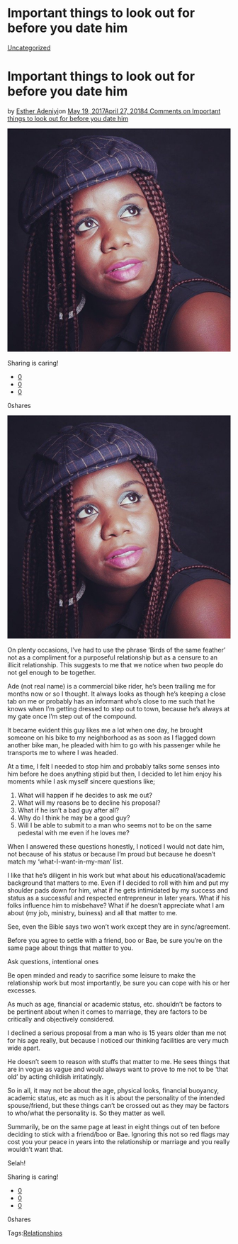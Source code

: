 # Important things to look out for before you date him

[Uncategorized](https://estheradeniyi.com/category/uncategorized/)
# Important things to look out for before you date him

by [Esther Adeniyi](https://estheradeniyi.com/author/esther-adeniyi/)on [May 19, 2017April 27, 2018](https://estheradeniyi.com/important-things-to-look-out-for-before/)[4 Comments on Important things to look out for before you date him](https://estheradeniyi.com/important-things-to-look-out-for-before/#comments)

![](images/face-2217274_640.jpg)

Sharing is caring!

- [0](https://www.facebook.com/sharer/sharer.php?u=https%3A%2F%2Festheradeniyi.com%2Fimportant-things-to-look-out-for-before%2F&amp;t=Important%20things%20to%20look%20out%20for%20before%20you%20date%20him)
- [0](https://twitter.com/intent/tweet?text=Important%20things%20to%20look%20out%20for%20before%20you%20date%20him&amp;url=https%3A%2F%2Festheradeniyi.com%2Fimportant-things-to-look-out-for-before%2F)
- [0](#)

0shares

[![](images/face-2217274_640.jpg)](images/face-2217274_640.jpg)

 On plenty occasions, I&#x2019;ve had to use the phrase &#x2018;Birds of the same feather&#x2019; not as a compliment for a purposeful relationship but as a censure to an illicit relationship. This suggests to me that we notice when two people do not gel enough to be together.

Ade (not real name) is a commercial bike rider, he&#x2019;s been trailing me for months now or so I thought. It always looks as though he&#x2019;s keeping a close tab on me or probably has an informant who&#x2019;s close to me such that he knows when I&#x2019;m getting dressed to step out to town, because he&#x2019;s always at my gate once I&#x2019;m step out of the compound.

It became evident this guy likes me a lot when one day, he brought someone on his bike to my neighborhood as as soon as I flagged down another bike man, he pleaded with him to go with his passenger while he transports me to where I was headed.

At a time, I felt I needed to stop him and probably talks some senses into him before he does anything stipid but then, I decided to let him enjoy his moments while I ask myself sincere questions like;

1. What will happen if he decides to ask me out?
 2. What will my reasons be to decline his proposal?
 3. What if he isn&#x2019;t a bad guy after all?
 4. Why do I think he may be a good guy?
 5. Will I be able to submit to a man who seems not to be on the same pedestal with me even if he loves me?

When I answered these questions honestly, I noticed I would not date him, not because of his status or because I&#x2019;m proud but because he doesn&#x2019;t match my &#x2018;what-I-want-in-my-man&#x2019; list.

I like that he&#x2019;s diligent in his work but what about his educational/academic background that matters to me. Even if I decided to roll with him and put my shoulder pads down for him, what if he gets intimidated by my success and status as a successful and respected entrepreneur in later years. What if his folks influence him to misbehave? What if he doesn&#x2019;t appreciate what I am about (my job, ministry, buiness) and all that matter to me.

See, even the Bible says two won&#x2019;t work except they are in sync/agreement.

Before you agree to settle with a friend, boo or Bae, be sure you&#x2019;re on the same page about things that matter to you.

Ask questions, intentional ones

Be open minded and ready to sacrifice some leisure to make the relationship work but most importantly, be sure you can cope with his or her excesses.

As much as age, financial or academic status, etc. shouldn&#x2019;t be factors to be pertinent about when it comes to marriage, they are factors to be critically and objectively considered.

I declined a serious proposal from a man who is 15 years older than me not for his age really, but because I noticed our thinking facilities are very much wide apart.

He doesn&#x2019;t seem to reason with stuffs that matter to me. He sees things that are in vogue as vague and would always want to prove to me not to be &#x2018;that old&#x2019; by acting childish irritatingly.

So in all, it may not be about the age, physical looks, financial buoyancy, academic status, etc as much as it is about the personality of the intended spouse/friend, but these things can&#x2019;t be crossed out as they may be factors to who/what the personality is. So they matter as well.

Summarily, be on the same page at least in eight things out of ten before deciding to stick with a friend/boo or Bae. Ignoring this not so red flags may cost you your peace in years into the relationship or marriage and you really wouldn&#x2019;t want that.

Selah!

Sharing is caring!

- [0](https://www.facebook.com/sharer/sharer.php?u=https%3A%2F%2Festheradeniyi.com%2Fimportant-things-to-look-out-for-before%2F&amp;t=Important%20things%20to%20look%20out%20for%20before%20you%20date%20him)
- [0](https://twitter.com/intent/tweet?text=Important%20things%20to%20look%20out%20for%20before%20you%20date%20him&amp;url=https%3A%2F%2Festheradeniyi.com%2Fimportant-things-to-look-out-for-before%2F)
- [0](#)

0shares

Tags:[Relationships](https://estheradeniyi.com/tag/relationships/)
